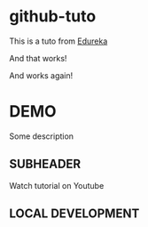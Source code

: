 # github-tuto
This is a tuto from [Edureka](https://www.youtube.com/watch?v=xuB1Id2Wxak)

And that works!

And works again!

# DEMO

Some description

## SUBHEADER
Watch tutorial on Youtube

## LOCAL DEVELOPMENT

